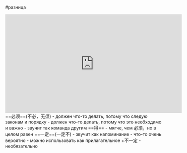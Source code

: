 #разница 
<iframe width="560" height="315" src="https://www.youtube.com/embed/NB4tgeQ1U2Q?si=fL5Piq4CXuQN6t2O" title="YouTube video player" frameborder="0" allow="accelerometer; autoplay; clipboard-write; encrypted-media; gyroscope; picture-in-picture; web-share" allowfullscreen></iframe>
==必须==(不必，无须)
- должен что-то делать, потому что следую законам и порядку
- должен что-то делать, потому что это необходимо и важно
- звучит так команда другим
==得==
- мягче, чем 必须，но в целом равен
==一定==(一定不)
- звучит как напоминание
- что-то очень вероятно
- можно использовать как прилагательное
+不一定 - необязательно


